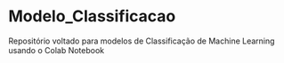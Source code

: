 # Modelo_Classificacao
Repositório voltado para modelos de Classificação de Machine Learning usando o Colab Notebook
